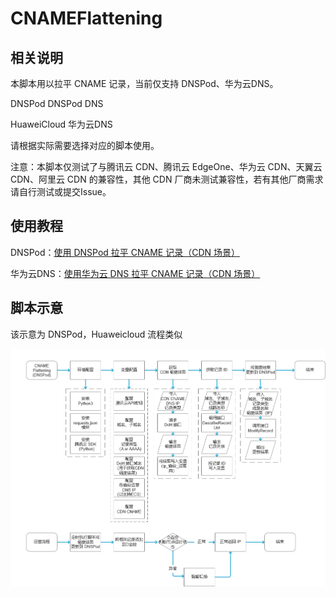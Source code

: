 # CNAMEFlattening
## 相关说明
本脚本用以拉平 CNAME 记录，当前仅支持 DNSPod、华为云DNS。

DNSPod DNSPod DNS

HuaweiCloud 华为云DNS

请根据实际需要选择对应的脚本使用。

注意：本脚本仅测试了与腾讯云 CDN、腾讯云 EdgeOne、华为云 CDN、天翼云 CDN、阿里云 CDN 的兼容性，其他 CDN 厂商未测试兼容性，若有其他厂商需求请自行测试或提交Issue。
## 使用教程
DNSPod：[使用 DNSPod 拉平 CNAME 记录（CDN 场景）](https://r2wind.cn/articles/20230108.html)

华为云DNS：[使用华为云 DNS 拉平 CNAME 记录（CDN 场景）](https://r2wind.cn/articles/20230109.html)
## 脚本示意
该示意为 DNSPod，Huaweicloud 流程类似

![流程图](https://github.com/KincaidYang/CNAMEFlattening/blob/main/static/DNSPodFlattening.png)
